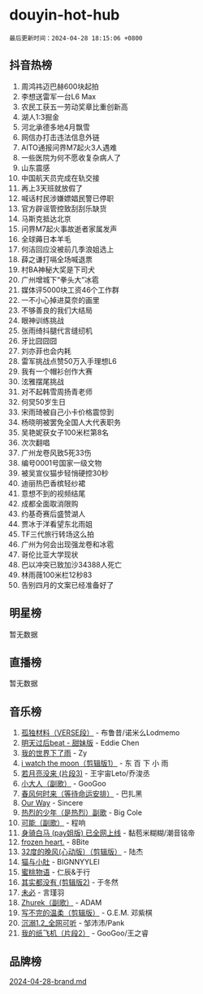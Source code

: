 # douyin-hot-hub

`最后更新时间：2024-04-28 18:15:06 +0800`

## 抖音热榜

1. 周鸿祎迈巴赫600块起拍
1. 李想送雷军一台L6 Max
1. 农民工获五一劳动奖章比重创新高
1. 湖人1:3掘金
1. 河北承德多地4月飘雪
1. 网信办打击违法信息外链
1. AITO通报问界M7起火3人遇难
1. 一些医院为何不愿收复杂病人了
1. 山东震感
1. 中国航天员完成在轨交接
1. 再上3天班就放假了
1. 喊话村民涉嫌嫖娼民警已停职
1. 官方辟谣管控致刮刮乐缺货
1. 马斯克抵达北京
1. 问界M7起火事故逝者家属发声
1. 全球薅日本羊毛
1. 何洁回应没被前几季浪姐选上
1. 薛之谦打嗝全场喊退票
1. 村BA神秘大奖是下司犬
1. 广州增城下“拳头大”冰雹
1. 媒体评5000块工资46个工作群
1. 一不小心掉进莫奈的画里
1. 不够善良的我们大结局
1. 眼神训练挑战
1. 张雨绮抖腿代言缝纫机
1. 牙比囧囧囧
1. 刘亦菲也会内耗
1. 雷军挑战点赞50万入手理想L6
1. 我有一个帽衫创作大赛
1. 泫雅摆尾挑战
1. 对不起韩雪周扬青老师
1. 何炅50岁生日
1. 宋雨琦被自己小卡价格震惊到
1. 杨晓明被罢免全国人大代表职务
1. 吴艳妮获女子100米栏第8名
1. 次次翻唱
1. 广州龙卷风致5死33伤
1. 编号0001号国家一级文物
1. 被吴宣仪猫步轻悄硬控30秒
1. 迪丽热巴香槟轻纱裙
1. 意想不到的视频结尾
1. 成都全面取消限购
1. 约基奇赛后盛赞湖人
1. 贾冰于洋看望东北雨姐
1. TF三代旅行转场这么拍
1. 广州为何会出现强龙卷和冰雹
1. 哥伦比亚大学现状
1. 巴以冲突已致加沙34388人死亡
1. 林雨薇100米栏12秒83
1. 告别四月的文案已经准备好了

## 明星榜

暂无数据

## 直播榜

暂无数据

## 音乐榜

1. [孤独材料（VERSE段）](https://sf5-hl-cdn-tos.douyinstatic.com/obj/tos-cn-ve-2774/ocX7glDNHYlwFeYrGQfBZoThtvPWy8tCCEBGKQ) - 布鲁昔/诺米么Lodmemo
1. [明天过后beat - 甜妹版](https://sf3-cdn-tos.douyinstatic.com/obj/tos-cn-ve-2774/osMLYeeoMm04CZyaI91XUDF8OzLRLgePKALGHI) - Eddie Chen
1. [我的世界下了雨](https://sf5-hl-cdn-tos.douyinstatic.com/obj/tos-cn-ve-2774/o85sBiwXIByH9bWIMAEEOoiQ1o1m9Afn15BspE) - Zy
1. [i watch the moon（剪辑版1）](https://sf3-cdn-tos.douyinstatic.com/obj/tos-cn-ve-2774/o0I9mSChzHZANMJIEBfkCQzzg6N5WAcVtqft9P) - 东 百 下 小 雨
1. [若月亮没来 (片段3)](https://sf5-hl-cdn-tos.douyinstatic.com/obj/tos-cn-ve-2774/okfyEUsGW1B1ovJi5JiN9IjvAT2lMwA054GoEB) - 王宇宙Leto/乔浚丞
1. [小大人（副歌）](https://sf3-cdn-tos.douyinstatic.com/obj/tos-cn-ve-2774/oIhaDwehWhLFsVIG7QIICLLazDNGJAGg5geeb4) - GooGoo
1. [春风何时来（等待命运安排）](https://sf3-cdn-tos.douyinstatic.com/obj/tos-cn-ve-2774/oICBNbD3gelMfB4WgiD1KI2jQtXZE2FgHLwtsl) - 巴扎黑
1. [Our Way](https://sf5-hl-cdn-tos.douyinstatic.com/obj/tos-cn-ve-2774/o8tPEkQgQNCe0DPeFwZzYrbqLlnzBBrYidWkEZ) - Sincere
1. [热烈的少年（是热烈）副歌](https://sf5-hl-cdn-tos.douyinstatic.com/obj/tos-cn-ve-2774/owVNI0CLDAUMtSz6TEYvfFBFL4UDFFhLfgK8fa) - Big Cole
1. [可能（副歌）](https://sf27-cdn-tos.douyinstatic.com/obj/tos-cn-ve-2774/cde1731888894259b333569393c2fb51) - 程响
1. [身骑白马 (pay姐版) 已全网上线](https://sf27-cdn-tos.douyinstatic.com/obj/tos-cn-ve-2774/oQLO5ZgLsFkaDhdIIveF2zUCgfweY0gWaH4AQG) - 黏苞米糊糊/潮音铭帝
1. [frozen heart.](https://sf3-cdn-tos.douyinstatic.com/obj/tos-cn-ve-2774/oIIWJfyjIACZA9zQMtnJ6hQQhFC4vhCupoRBsO) - 8Bite
1. [32度的晚风(心动版）（剪辑版）](https://sf6-cdn-tos.douyinstatic.com/obj/tos-cn-ve-2774/owNyabsyWdzUulxhoJfK8IBXgp0UMQAHpvGh2B) - 陆杰
1. [猫与小肚](https://sf5-hl-cdn-tos.douyinstatic.com/obj/tos-cn-ve-2774/osZeoClMECgK8DYl6VebABgbchEtPYQjZEnRtd) - BIGNNYYLEI
1. [蜜桃物语](https://sf5-hl-cdn-tos.douyinstatic.com/obj/tos-cn-ve-2774/oIhOSCZtIACtYU4XQkngiW9kCBfVD1Fz9IYeqL) - 仁辰&于行
1. [其实都没有 (剪辑版2)](https://sf3-cdn-tos.douyinstatic.com/obj/tos-cn-ve-2774/oEBNQenHZtBhxYjGgUDQk0BCHTigQafgFlbQ7k) - 于冬然
1. [未必](https://sf3-cdn-tos.douyinstatic.com/obj/tos-cn-ve-2774/ogntQMFnKQDZUgTCYuJgfLEtleYZZFxBQqhhFB) - 言瑾羽
1. [Zhurek（副歌）](https://sf3-cdn-tos.douyinstatic.com/obj/tos-cn-ve-2774/ooQm8FBZQDlf0btEYgVpCcSCQfrdJGBEKZYBGS) - ADAM
1. [写不完的温柔（剪辑版）](https://sf5-hl-cdn-tos.douyinstatic.com/obj/tos-cn-ve-2774/oYBzzZQJ233GfwkemJJffAIWgeIYrjZfWhHTcG) - G.E.M. 邓紫棋
1. [沉溺1.2_全网可听](https://sf5-hl-cdn-tos.douyinstatic.com/obj/tos-cn-ve-2774/ok2QoiBqsWAX9McZmWiI9gAB0EzwD4Xj6yfmtH) - 邹沛沛/Pank
1. [我的纸飞机（片段2）](https://sf5-hl-cdn-tos.douyinstatic.com/obj/tos-cn-ve-2774/oM2ZrKcg2CD5AeRB2gkeXOFB1IxAGJdZPazYHf) - GooGoo/王之睿

## 品牌榜

[2024-04-28-brand.md](2024-04-28-brand.md)
